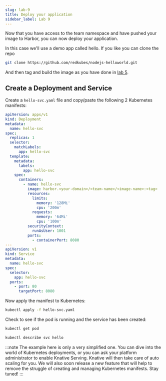 ```yaml
---
slug: lab-9
title: Deploy your application
sidebar_label: Lab 9
---
```


Now that you have access to the team namespace and have pushed your image to Harbor, you can now deploy your application.

In this case we'll use a demo app called hello. If you like you can clone the repo

```bash
git clone https://github.com/redkubes/nodejs-helloworld.git
```

And then tag and build the image as you have done in [lab 5](lab-5).

## Create a Deployment and Service

Create a `hello-svc.yaml` file and copy/paste the following 2 Kubernetes manifests:

```yaml
apiVersion: apps/v1
kind: Deployment
metadata:
  name: hello-svc
spec:
  replicas: 1
  selector:
    matchLabels:
      app: hello-svc
  template:
    metadata:
      labels:
        app: hello-svc
    spec:
      containers:
        - name: hello-svc
          image: harbor.<your-domain>/<team-name>/<image-name>:<tag>
          resources:
            limits:
              memory: '128Mi'
              cpu: '200m'
            requests:
              memory: '64Mi'
              cpu: '100m'
          securityContext:
            runAsUser: 1001
          ports:
            - containerPort: 8080
---
apiVersion: v1
kind: Service
metadata:
  name: hello-svc
spec:
  selector:
    app: hello-svc
  ports:
    - port: 80
      targetPort: 8080
```


Now apply the manifest to Kubernetes:

```bash
kubectl apply -f hello-svc.yaml
```

Check to see if the pod is running and the service has been created:

```bash
kubectl get pod
```

```bash
kubectl describe svc hello
```

:::note
The example here is only a very simplified one. You can dive into the world of Kubernetes deployments, or you can ask your platform administrator to enable Knative Serving. Knative will then take care of auto scaling for you. We will also soon release a new feature that will help to remove the struggle of creating and managing Kubernetes manifests. Stay tuned!
:::
